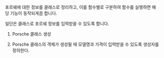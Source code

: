 포르쉐에 대한 정보를 클래스로 정리하고, 이를 함수별로 구분하여 함수를 실행하면 해당 기능이 동작되게끔 합니다. 


일단은 클래스로 포르쉐 정보를 입력받을 수 있도록 합니다. 

1. Porsche 클래스 생성

2. Porsche 클래스의 객체가 생성될 때 모델명과 가격이 입력받을 수 있도록 생성자를 정의한다. 